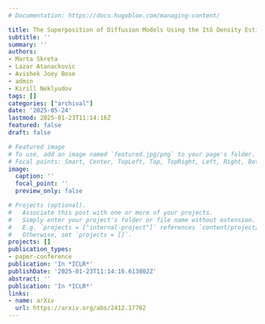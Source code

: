 ```yaml
---
# Documentation: https://docs.hugoblox.com/managing-content/

title: The Superposition of Diffusion Models Using the Itô Density Estimator
subtitle: ''
summary: ''
authors:
- Marta Skreta
- Lazar Atanackovic
- Avishek Joey Bose
- admin
- Kirill Neklyudov
tags: []
categories: ["archival"]
date: '2025-05-24'
lastmod: 2025-01-23T11:14:16Z
featured: false
draft: false

# Featured image
# To use, add an image named `featured.jpg/png` to your page's folder.
# Focal points: Smart, Center, TopLeft, Top, TopRight, Left, Right, BottomLeft, Bottom, BottomRight.
image:
  caption: ''
  focal_point: ''
  preview_only: false

# Projects (optional).
#   Associate this post with one or more of your projects.
#   Simply enter your project's folder or file name without extension.
#   E.g. `projects = ["internal-project"]` references `content/project/deep-learning/index.md`.
#   Otherwise, set `projects = []`.
projects: []
publication_types:
- paper-conference
publication: 'In *ICLR*'
publishDate: '2025-01-23T11:14:16.613802Z'
abstract: ''
publication: 'In *ICLR*'
links:
- name: arXiv
  url: https://arxiv.org/abs/2412.17762
---
```


